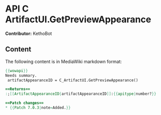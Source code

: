 # API C ArtifactUI.GetPreviewAppearance

**Contributor:** KethoBot

## Content

The following content is in MediaWiki markdown format:

```mediawiki
{{wowapi}}
Needs summary.
 artifactAppearanceID = C_ArtifactUI.GetPreviewAppearance()

==Returns==
:;[[ArtifactAppearanceID|artifactAppearanceID]]:{{apitype|number?}}

==Patch changes==
* {{Patch 7.0.3|note=Added.}}
```